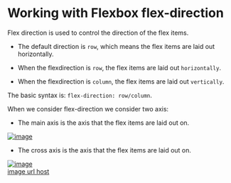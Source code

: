 # Working with Flexbox flex-direction

Flex direction is used to control the direction of the flex items.
- The default direction is `row`, which means the flex items are laid out horizontally.

- When the flexdirection is `row`, the flex items are laid out `horizontally`.
- When the flexdirection is `column`, the flex items are laid out `vertically`.

The basic syntax is: `flex-direction: row/column`.

When we consider flex-direction we consider two axis:
- The main axis is the axis that the flex items are laid out on.

<a href="https://i.ibb.co/6s3rCsG/image.png"><img src="https://i.ibb.co/6s3rCsG/image.png" alt="image" border="0"></a>

- The cross axis is the axis that the flex items are laid out on.

<a href="https://imgbb.com/"><img src="https://i.ibb.co/qy0fsdm/image.png" alt="image" border="0"></a><br /><a target='_blank' href='https://imgbb.com/'>image url host</a><br />
